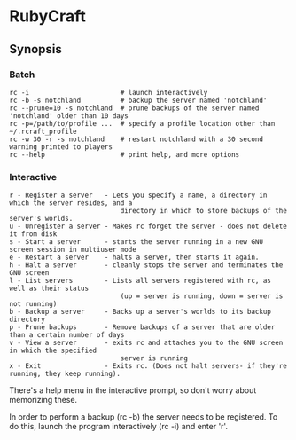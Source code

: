# RubyCraft 

## Synopsis

### Batch

    rc -i                       # launch interactively 
    rc -b -s notchland          # backup the server named 'notchland'
    rc --prune=10 -s notchland  # prune backups of the server named 'notchland' older than 10 days
    rc -p=/path/to/profile ...  # specify a profile location other than ~/.rcraft_profile
    rc -w 30 -r -s notchland    # restart notchland with a 30 second warning printed to players
    rc --help                   # print help, and more options

### Interactive

    r - Register a server   - Lets you specify a name, a directory in which the server resides, and a 
                                directory in which to store backups of the server's worlds.
    u - Unregister a server - Makes rc forget the server - does not delete it from disk
    s - Start a server      - starts the server running in a new GNU screen session in multiuser mode
    e - Restart a server    - halts a server, then starts it again.
    h - Halt a server       - cleanly stops the server and terminates the GNU screen
    l - List servers        - Lists all servers registered with rc, as well as their status 
                                (up = server is running, down = server is not running)
    b - Backup a server     - Backs up a server's worlds to its backup directory
    p - Prune backups       - Remove backups of a server that are older than a certain number of days
    v - View a server       - exits rc and attaches you to the GNU screen in which the specified 
                                server is running
    x - Exit                - Exits rc. (Does not halt servers- if they're running, they keep running).

There's a help menu in the interactive prompt, so don't worry about memorizing these.

In order to perform a backup (rc -b) the server needs to be registered. To do this, launch the program interactively (rc -i) and enter 'r'.
